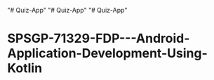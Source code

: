 "# Quiz-App" 
"# Quiz-App" 
"# Quiz-App" 
# SPSGP-71329-FDP---Android-Application-Development-Using-Kotlin
